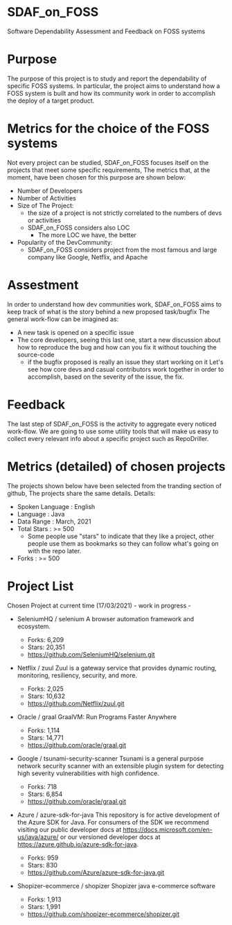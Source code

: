 # SDAF_on_FOSS
Software Dependability Assessment and Feedback on FOSS systems

# Purpose
The purpose of this project is to study and report the dependability 
of specific FOSS systems.
In particular, the project aims to understand how a FOSS system
is built and how its community work in order to accomplish the deploy 
of a target product.

# Metrics for the choice of the FOSS systems
Not every project can be studied,
SDAF_on_FOSS focuses itself on the projects that meet some specific requirements,
The metrics that, at the moment, have been chosen for this purpose are shown below:
- Number of Developers
- Number of Activities
- Size of The Project:
    - the size of a project is not strictly correlated to the numbers of devs or activities
    - SDAF_on_FOSS considers also LOC
        - The more LOC we have, the better
- Popularity of the DevCommunity:
    - SDAF_on_FOSS considers project from the most famous and large company like Google, Netflix, and Apache

# Assestment
In order to understand how dev communities work, 
SDAF_on_FOSS aims to keep track of what is the story behind a new proposed task/bugfix
The general work-flow can be imagined as:
- A new task is opened on a specific issue
- The core developers, seeing this last one, start a new discussion about how to reproduce the bug and how can you fix it
    without touching the source-code
    - if the bugfix proposed is really an issue they start working on it
Let's see how core devs and casual contributors work together in order to accomplish, based on the severity of the issue,
the fix.

# Feedback
The last step of SDAF_on_FOSS is the activity to aggregate every noticed work-flow.
We are going to use some utility tools that will make us easy to collect every relevant info about
a specific project such as RepoDriller.

# Metrics (detailed) of chosen projects
The projects shown below have been selected from the tranding section of github,
The projects share the same details.
Details:
- Spoken Language : English
- Language        : Java
- Data Range      : March, 2021
- Total Stars     : >= 500
    - Some people use "stars" to indicate that they like a project, other people use them as bookmarks so they can follow what's going on with the repo later.
- Forks           : >= 500

# Project List
Chosen Project at current time (17/03/2021) - work in progress -
            
- SeleniumHQ / selenium
  A browser automation framework and ecosystem.
  - Forks:  6,209
  - Stars:  20,351
  - https://github.com/SeleniumHQ/selenium.git

- Netflix / zuul
  Zuul is a gateway service that provides dynamic routing, monitoring, resiliency, security, and more.
  - Forks:  2,025
  - Stars:  10,632
  - https://github.com/Netflix/zuul.git

- Oracle / graal
  GraalVM: Run Programs Faster Anywhere
  - Forks:  1,114
  - Stars:  14,771
  - https://github.com/oracle/graal.git

- Google / tsunami-security-scanner
  Tsunami is a general purpose network security scanner with an extensible plugin system for detecting high severity vulnerabilities with high confidence.
  - Forks:  718
  - Stars:  6,854
  - https://github.com/oracle/graal.git

- Azure / azure-sdk-for-java
  This repository is for active development of the Azure SDK for Java. For consumers of the SDK we recommend visiting our public developer docs at https://docs.microsoft.com/en-us/java/azure/ or our versioned developer docs at https://azure.github.io/azure-sdk-for-java.
  - Forks: 959
  - Stars: 830
  - https://github.com/Azure/azure-sdk-for-java.git

- Shopizer-ecommerce / shopizer
  Shopizer java e-commerce software
  - Forks: 1,913
  - Stars: 1,991
  - https://github.com/shopizer-ecommerce/shopizer.git


